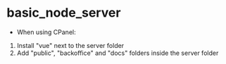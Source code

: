 # basic_node_server

- When using CPanel:
1. Install "vue" next to the server folder
2. Add "public", "backoffice" and "docs" folders inside the server folder  
